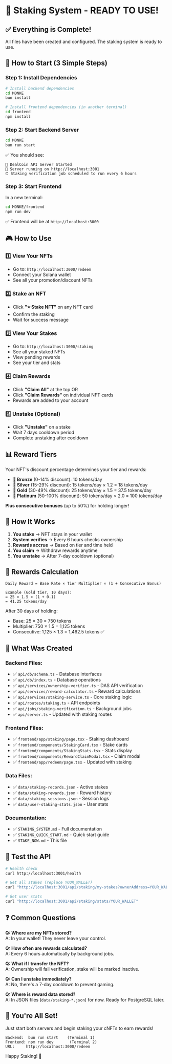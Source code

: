 # 🎯 Staking System - READY TO USE!

## ✅ Everything is Complete!

All files have been created and configured. The staking system is ready to use.

## 🚀 How to Start (3 Simple Steps)

### Step 1: Install Dependencies

```bash
# Install backend dependencies
cd MONKE
bun install

# Install frontend dependencies (in another terminal)
cd frontend
npm install
```

### Step 2: Start Backend Server

```bash
cd MONKE
bun run start
```

✅ You should see:
```
🚀 DealCoin API Server Started
📍 Server running on http://localhost:3001
⏰ Staking verification job scheduled to run every 6 hours
```

### Step 3: Start Frontend

In a new terminal:
```bash
cd MONKE/frontend
npm run dev
```

✅ Frontend will be at `http://localhost:3000`

## 🎮 How to Use

### 1️⃣ View Your NFTs
- Go to: `http://localhost:3000/redeem`
- Connect your Solana wallet
- See all your promotion/discount NFTs

### 2️⃣ Stake an NFT
- Click **"⭐ Stake NFT"** on any NFT card
- Confirm the staking
- Wait for success message

### 3️⃣ View Your Stakes
- Go to: `http://localhost:3000/staking`
- See all your staked NFTs
- View pending rewards
- See your tier and stats

### 4️⃣ Claim Rewards
- Click **"Claim All"** at the top OR
- Click **"Claim Rewards"** on individual NFT cards
- Rewards are added to your account

### 5️⃣ Unstake (Optional)
- Click **"Unstake"** on a stake
- Wait 7 days cooldown period
- Complete unstaking after cooldown

## 📊 Reward Tiers

Your NFT's discount percentage determines your tier and rewards:

- **🥉 Bronze** (0-14% discount): 10 tokens/day
- **🥈 Silver** (15-29% discount): 15 tokens/day × 1.2 = 18 tokens/day
- **🥇 Gold** (30-49% discount): 25 tokens/day × 1.5 = 37.5 tokens/day
- **💎 Platinum** (50-100% discount): 50 tokens/day × 2.0 = 100 tokens/day

**Plus consecutive bonuses** (up to 50%) for holding longer!

## 🔄 How It Works

1. **You stake** → NFT stays in your wallet
2. **System verifies** → Every 6 hours checks ownership
3. **Rewards accrue** → Based on tier and time held
4. **You claim** → Withdraw rewards anytime
5. **You unstake** → After 7-day cooldown (optional)

## 🎁 Rewards Calculation

```
Daily Reward = Base Rate × Tier Multiplier × (1 + Consecutive Bonus)

Example (Gold tier, 10 days):
= 25 × 1.5 × (1 + 0.1)
= 41.25 tokens/day
```

After 30 days of holding:
- Base: 25 × 30 = 750 tokens
- Multiplier: 750 × 1.5 = 1,125 tokens
- Consecutive: 1,125 × 1.3 = 1,462.5 tokens ✅

## 📁 What Was Created

### Backend Files:
- ✅ `api/db/schema.ts` - Database interfaces
- ✅ `api/db/index.ts` - Database operations
- ✅ `api/services/ownership-verifier.ts` - DAS API verification
- ✅ `api/services/reward-calculator.ts` - Reward calculations
- ✅ `api/services/staking-service.ts` - Core staking logic
- ✅ `api/routes/staking.ts` - API endpoints
- ✅ `api/jobs/staking-verification.ts` - Background jobs
- ✅ `api/server.ts` - Updated with staking routes

### Frontend Files:
- ✅ `frontend/app/staking/page.tsx` - Staking dashboard
- ✅ `frontend/components/StakingCard.tsx` - Stake cards
- ✅ `frontend/components/StakingStats.tsx` - Stats display
- ✅ `frontend/components/RewardClaimModal.tsx` - Claim modal
- ✅ `frontend/app/redeem/page.tsx` - Updated with staking

### Data Files:
- ✅ `data/staking-records.json` - Active stakes
- ✅ `data/staking-rewards.json` - Reward history
- ✅ `data/staking-sessions.json` - Session logs
- ✅ `data/user-staking-stats.json` - User stats

### Documentation:
- ✅ `STAKING_SYSTEM.md` - Full documentation
- ✅ `STAKING_QUICK_START.md` - Quick start guide
- ✅ `STAKE_NOW.md` - This file

## 🧪 Test the API

```bash
# Health check
curl http://localhost:3001/health

# Get all stakes (replace YOUR_WALLET)
curl "http://localhost:3001/api/staking/my-stakes?ownerAddress=YOUR_WALLET"

# Get user stats
curl "http://localhost:3001/api/staking/stats/YOUR_WALLET"
```

## ❓ Common Questions

**Q: Where are my NFTs stored?**  
A: In your wallet! They never leave your control.

**Q: How often are rewards calculated?**  
A: Every 6 hours automatically by background jobs.

**Q: What if I transfer the NFT?**  
A: Ownership will fail verification, stake will be marked inactive.

**Q: Can I unstake immediately?**  
A: No, there's a 7-day cooldown to prevent gaming.

**Q: Where is reward data stored?**  
A: In JSON files (`data/staking-*.json`) for now. Ready for PostgreSQL later.

## 🎉 You're All Set!

Just start both servers and begin staking your cNFTs to earn rewards!

```
Backend:  bun run start    (Terminal 1)
Frontend: npm run dev       (Terminal 2)
URL:     http://localhost:3000/redeem
```

Happy Staking! 🌟

